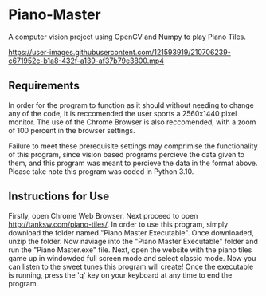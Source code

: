 # Piano-Master
A computer vision project using OpenCV and Numpy to play Piano Tiles.



https://user-images.githubusercontent.com/121593919/210706239-c671952c-b1a8-432f-a139-af37b79e3800.mp4







## Requirements

In order for the program to function as it should without needing to change any of the code, It is reccomended the user sports a 2560x1440 pixel monitor. The use of the Chrome Browser is also reccomended, with a zoom of 100 percent in the browser settings.

Failure to meet these prerequisite settings may comprimise the functionality of this program, since vision based programs percieve the data given to them, and this program was meant to percieve the data in the format above. Please take note this program was coded in Python 3.10.

## Instructions for Use

Firstly, open Chrome Web Browser. Next proceed to open http://tanksw.com/piano-tiles/. In order to use this program, simply download the folder named "Piano Master Executable". Once downloaded, unzip the folder. Now naviage into the "Piano Master Executable" folder and run the "Piano Master.exe" file. Next, open the website with the piano tiles game up in windowded full screen mode and select classic mode. Now you can listen to the sweet tunes this program will create! Once the executable is running, press the 'q' key on your keyboard at any time to end the program.

